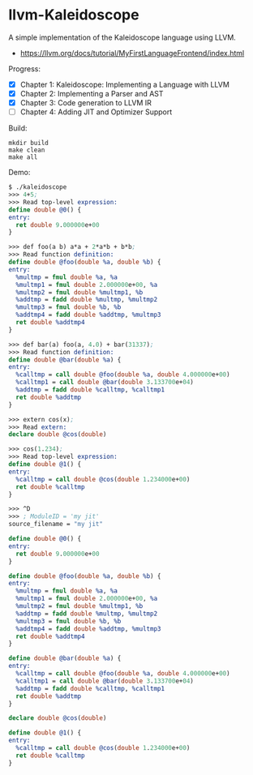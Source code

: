 # llvm-Kaleidoscope

A simple implementation of the Kaleidoscope language using LLVM.
- https://llvm.org/docs/tutorial/MyFirstLanguageFrontend/index.html

Progress:
- [x] Chapter 1: Kaleidoscope: Implementing a Language with LLVM
- [x] Chapter 2: Implementing a Parser and AST
- [x] Chapter 3: Code generation to LLVM IR
- [ ] Chapter 4: Adding JIT and Optimizer Support

Build:
```shell
mkdir build
make clean
make all
```

Demo:
```llvm
$ ./kaleidoscope
>>> 4+5;
>>> Read top-level expression: 
define double @0() {
entry:
  ret double 9.000000e+00
}

>>> def foo(a b) a*a + 2*a*b + b*b;
>>> Read function definition: 
define double @foo(double %a, double %b) {
entry:
  %multmp = fmul double %a, %a
  %multmp1 = fmul double 2.000000e+00, %a
  %multmp2 = fmul double %multmp1, %b
  %addtmp = fadd double %multmp, %multmp2
  %multmp3 = fmul double %b, %b
  %addtmp4 = fadd double %addtmp, %multmp3
  ret double %addtmp4
}

>>> def bar(a) foo(a, 4.0) + bar(31337);
>>> Read function definition: 
define double @bar(double %a) {
entry:
  %calltmp = call double @foo(double %a, double 4.000000e+00)
  %calltmp1 = call double @bar(double 3.133700e+04)
  %addtmp = fadd double %calltmp, %calltmp1
  ret double %addtmp
}

>>> extern cos(x);
>>> Read extern: 
declare double @cos(double)

>>> cos(1.234);
>>> Read top-level expression: 
define double @1() {
entry:
  %calltmp = call double @cos(double 1.234000e+00)
  ret double %calltmp
}

>>> ^D
>>> ; ModuleID = 'my jit'
source_filename = "my jit"

define double @0() {
entry:
  ret double 9.000000e+00
}

define double @foo(double %a, double %b) {
entry:
  %multmp = fmul double %a, %a
  %multmp1 = fmul double 2.000000e+00, %a
  %multmp2 = fmul double %multmp1, %b
  %addtmp = fadd double %multmp, %multmp2
  %multmp3 = fmul double %b, %b
  %addtmp4 = fadd double %addtmp, %multmp3
  ret double %addtmp4
}

define double @bar(double %a) {
entry:
  %calltmp = call double @foo(double %a, double 4.000000e+00)
  %calltmp1 = call double @bar(double 3.133700e+04)
  %addtmp = fadd double %calltmp, %calltmp1
  ret double %addtmp
}

declare double @cos(double)

define double @1() {
entry:
  %calltmp = call double @cos(double 1.234000e+00)
  ret double %calltmp
}
```